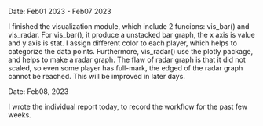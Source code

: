 Date: Feb01 2023 - Feb07 2023

I finished the visualization module, which include 2 funcions: vis_bar() and vis_radar. For vis_bar(), it produce a unstacked bar graph, the x axis is value and y axis is stat. I assign different color to each player, which helps to categorize the data points. Furthermore, vis_radar() use the plotly package, and helps to make a radar graph. The flaw of radar graph is that it did not scaled, so even some player has full-mark, the edged of the radar graph cannot be reached. This will be improved in later days.

Date: Feb08, 2023

I wrote the individual report today, to record the workflow for the past few weeks. 
